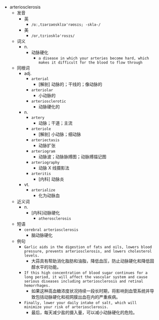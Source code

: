 - arteriosclerosis
  - 发音
    - 英
      - `/ɑː,tɪərɪəʊsklɪə'rəʊsɪs; -sklə-/`
    - 美
      - `/ɑr,tɪriosklə'rosɪs/`
  - 词义
    - n.
      - 动脉硬化
        - `a disease in which your arteries become hard, which makes it difficult for the blood to flow through`
  - 同根词
    - adj.
      - `arterial`
        - [解剖] 动脉的；干线的；像动脉的
      - `arteriolar`
        - 小动脉的
      - `arteriosclerotic`
        - 动脉硬化的
    - n.
      - `artery`
        - 动脉；干道；主流
      - `arteriole`
        - [解剖] 小动脉；细动脉
      - `arteriectasis`
        - 动脉扩张
      - `arteriogram`
        - 动脉波；动脉脉搏图；动脉搏描记图
      - `arteriography`
        - 动脉 X 线摄影法
      - `arteritis`
        - [内科] 动脉炎
    - vt.
      - `arterialize`
        - 化为动脉血
  - 近义词
    - n.
      - [内科]动脉硬化
        - `atherosclerosis`
  - 短语
    - `cerebral arteriosclerosis`
      - 脑动脉硬化 
  - 例句
    - `Garlic aids in the digestion of fats and oils, lowers blood pressure, prevents arteriosclerosis, and lowers cholesterol levels.`
      - 大蒜具有帮助消化脂肪和油脂，降低血压，防止动脉硬化和降低固醇水平的功能。
    - `If this high concentration of blood sugar continues for a long period, it will affect the vascular system and cause serious diseases including arteriosclerosis and retinal hemorrhages.`
      - 如果这种高血糖浓度状况持续一段长时期，将影响到血管系统并导致包括动脉硬化和视网膜出血在内的严重疾病。
    - `Finally, lower your daily intake of salt, which will minimize your risk of arteriosclerosis.`
      - 最后，每天减少盐的摄入量，可以减小动脉硬化的危险。

